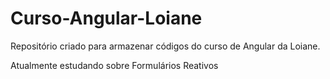 ﻿# Curso-Angular-Loiane
Repositório criado para armazenar códigos do curso de Angular da Loiane.

Atualmente estudando sobre Formulários Reativos

